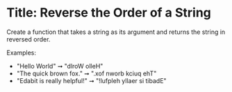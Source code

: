 # Title: Reverse the Order of a String
Create a function that takes a string as its argument and returns the string in reversed order.

Examples:
* "Hello World" ➞ "dlroW olleH"
* "The quick brown fox." ➞ ".xof nworb kciuq ehT"
* "Edabit is really helpful!" ➞ "!lufpleh yllaer si tibadE"